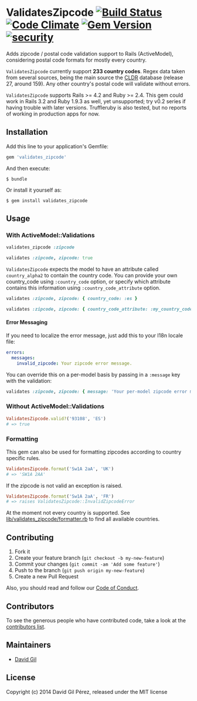# ValidatesZipcode [![Build Status](https://secure.travis-ci.org/dgilperez/validates_zipcode.png)](https://travis-ci.org/dgilperez/validates_zipcode) [![Code Climate](https://codeclimate.com/github/dgilperez/validates_zipcode/badges/gpa.svg)](https://codeclimate.com/github/dgilperez/validates_zipcode) [![Gem Version](https://badge.fury.io/rb/validates_zipcode.svg)](http://badge.fury.io/rb/validates_zipcode) [![security](https://hakiri.io/github/dgilperez/validates_zipcode/master.svg)](https://hakiri.io/github/dgilperez/validates_zipcode/master)

Adds zipcode / postal code validation support to Rails (ActiveModel), considering postal code formats for mostly every country.

``ValidatesZipcode`` currently support **233 country codes**. Regex data taken from several sources, being the main source the [CLDR](http://unicode.org/cldr/trac/browser/tags/release-27-d05/common/supplemental/postalCodeData.xml) database (release 27, around 159). Any other country's postal code will validate without errors.

``ValidatesZipcode`` supports Rails >= 4.2 and Ruby >= 2.4. This gem could work in Rails 3.2 and Ruby 1.9.3 as well, yet unsupported; try v0.2 series if having trouble with later versions. Truffleruby is also tested, but no reports of working in production apps for now.

## Installation

Add this line to your application's Gemfile:
```ruby
gem 'validates_zipcode'
```

And then execute:

    $ bundle

Or install it yourself as:

    $ gem install validates_zipcode

## Usage

### With ActiveModel::Validations

```ruby
validates_zipcode :zipcode

validates :zipcode, zipcode: true
```

``ValidatesZipcode`` expects the model to have an attribute called ``country_alpha2`` to contain the country code.
You can provide your own country_code using ``:country_code`` option, or specify which attribute contains this information
using ``:country_code_attribute`` option.

```ruby
validates :zipcode, zipcode: { country_code: :es }

validates :zipcode, zipcode: { country_code_attribute: :my_country_code_column }
```

#### Error Messaging

If you need to localize the error message, just add this to your I18n locale file:

```yaml
errors:
  messages:
    invalid_zipcode: Your zipcode error message.
```

You can override this on a per-model basis by passing in a ``:message`` key with the validation:

```ruby
validates :zipcode, zipcode: { message: 'Your per-model zipcode error message.' }
```

### Without ActiveModel::Validations

```ruby
ValidatesZipcode.valid?('93108', 'ES')
# => true
```

### Formatting

This gem can also be used for formatting zipcodes according to country specific rules.

```ruby
ValidatesZipcode.format('Sw1A 2aA', 'UK')
# => 'SW1A 2AA'
```

If the zipcode is not valid an exception is raised.

```ruby
ValidatesZipcode.format('Sw1A 2aA', 'FR')
# => raises ValidatesZipcode::InvalidZipcodeError
```

At the moment not every country is supported. See [lib/validates_zipcode/formatter.rb](lib/validates_zipcode/formatter.rb) to find all available countries.

## Contributing

1. Fork it
2. Create your feature branch (`git checkout -b my-new-feature`)
3. Commit your changes (`git commit -am 'Add some feature'`)
4. Push to the branch (`git push origin my-new-feature`)
5. Create a new Pull Request

Also, you should read and follow our [Code of Conduct](https://github.com/dgilperez/validates_zipcode/blob/master/CODE_OF_CONDUCT.md).

## Contributors

To see the generous people who have contributed code, take a look at the [contributors list](http://github.com/dgilperez/validates_zipcode/contributors).

## Maintainers

* [David Gil](http://github.com/dgilperez)

## License

Copyright (c) 2014 David Gil Pérez, released under the MIT license
